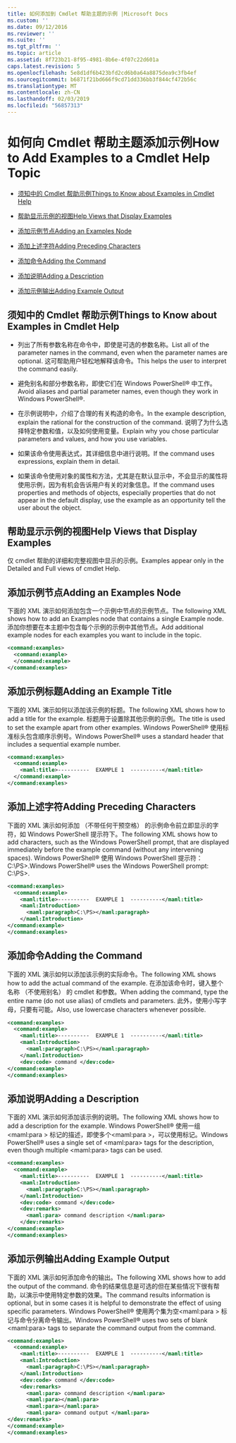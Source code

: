 ```yaml
---
title: 如何添加到 Cmdlet 帮助主题的示例 |Microsoft Docs
ms.custom: ''
ms.date: 09/12/2016
ms.reviewer: ''
ms.suite: ''
ms.tgt_pltfrm: ''
ms.topic: article
ms.assetid: 8f723b21-8f95-4981-8b6e-4f07c22d601a
caps.latest.revision: 5
ms.openlocfilehash: 5e8d1df6b423bfd2cd6b0a64a8875dea9c3fb4ef
ms.sourcegitcommit: b6871f21bd666f9cd71dd336bb3f844cf472b56c
ms.translationtype: MT
ms.contentlocale: zh-CN
ms.lasthandoff: 02/03/2019
ms.locfileid: "56857313"
---
```

# <a name="how-to-add-examples-to-a-cmdlet-help-topic"></a><span data-ttu-id="84a90-102">如何向 Cmdlet 帮助主题添加示例</span><span class="sxs-lookup"><span data-stu-id="84a90-102">How to Add Examples to a Cmdlet Help Topic</span></span>

- [<span data-ttu-id="84a90-103">须知中的 Cmdlet 帮助示例</span><span class="sxs-lookup"><span data-stu-id="84a90-103">Things to Know about Examples in Cmdlet Help</span></span>](#Things-to-Know-about-Examples-in-Cmdlet-Help)

- [<span data-ttu-id="84a90-104">帮助显示示例的视图</span><span class="sxs-lookup"><span data-stu-id="84a90-104">Help Views that Display Examples</span></span>](#Help-Views-that-Display-Examples)

- [<span data-ttu-id="84a90-105">添加示例节点</span><span class="sxs-lookup"><span data-stu-id="84a90-105">Adding an Examples Node</span></span>](#Adding-an-Examples-Node)

- [<span data-ttu-id="84a90-106">添加上述字符</span><span class="sxs-lookup"><span data-stu-id="84a90-106">Adding Preceding Characters</span></span>](#Adding-Preceding-Characters)

- [<span data-ttu-id="84a90-107">添加命令</span><span class="sxs-lookup"><span data-stu-id="84a90-107">Adding the Command</span></span>](#Adding-the-Command)

- [<span data-ttu-id="84a90-108">添加说明</span><span class="sxs-lookup"><span data-stu-id="84a90-108">Adding a Description</span></span>](#Adding-a-Description)

- [<span data-ttu-id="84a90-109">添加示例输出</span><span class="sxs-lookup"><span data-stu-id="84a90-109">Adding Example Output</span></span>](#Adding-Example-Output)

## <a name="things-to-know-about-examples-in-cmdlet-help"></a><span data-ttu-id="84a90-110">须知中的 Cmdlet 帮助示例</span><span class="sxs-lookup"><span data-stu-id="84a90-110">Things to Know about Examples in Cmdlet Help</span></span>

- <span data-ttu-id="84a90-111">列出了所有参数名称在命令中，即使是可选的参数名称。</span><span class="sxs-lookup"><span data-stu-id="84a90-111">List all of the parameter names in the command, even when the parameter names are optional.</span></span> <span data-ttu-id="84a90-112">这可帮助用户轻松地解释该命令。</span><span class="sxs-lookup"><span data-stu-id="84a90-112">This helps the user to interpret the command easily.</span></span>

- <span data-ttu-id="84a90-113">避免别名和部分参数名称，即使它们在 Windows PowerShell® 中工作。</span><span class="sxs-lookup"><span data-stu-id="84a90-113">Avoid aliases and partial parameter names, even though they work in Windows PowerShell®.</span></span>

- <span data-ttu-id="84a90-114">在示例说明中，介绍了合理的有关构造的命令。</span><span class="sxs-lookup"><span data-stu-id="84a90-114">In the example description, explain the rational for the construction of the command.</span></span> <span data-ttu-id="84a90-115">说明了为什么选择特定参数和值，以及如何使用变量。</span><span class="sxs-lookup"><span data-stu-id="84a90-115">Explain why you chose particular parameters and values, and how you use variables.</span></span>

- <span data-ttu-id="84a90-116">如果该命令使用表达式，其详细信息中进行说明。</span><span class="sxs-lookup"><span data-stu-id="84a90-116">If the command uses expressions, explain them in detail.</span></span>

- <span data-ttu-id="84a90-117">如果该命令使用对象的属性和方法，尤其是在默认显示中，不会显示的属性将使用示例，因为有机会告诉用户有关的对象信息。</span><span class="sxs-lookup"><span data-stu-id="84a90-117">If the command uses properties and methods of objects, especially properties that do not appear in the default display, use the example as an opportunity tell the user about the object.</span></span>

## <a name="help-views-that-display-examples"></a><span data-ttu-id="84a90-118">帮助显示示例的视图</span><span class="sxs-lookup"><span data-stu-id="84a90-118">Help Views that Display Examples</span></span>

<span data-ttu-id="84a90-119">仅 cmdlet 帮助的详细和完整视图中显示的示例。</span><span class="sxs-lookup"><span data-stu-id="84a90-119">Examples appear only in the Detailed and Full views of cmdlet Help.</span></span>

## <a name="adding-an-examples-node"></a><span data-ttu-id="84a90-120">添加示例节点</span><span class="sxs-lookup"><span data-stu-id="84a90-120">Adding an Examples Node</span></span>

<span data-ttu-id="84a90-121">下面的 XML 演示如何添加包含一个示例中节点的示例节点。</span><span class="sxs-lookup"><span data-stu-id="84a90-121">The following XML shows how to add an Examples node that contains a single Example node.</span></span> <span data-ttu-id="84a90-122">添加你想要在本主题中包含每个示例的示例中其他节点。</span><span class="sxs-lookup"><span data-stu-id="84a90-122">Add additional example nodes for each examples you want to include in the topic.</span></span>

```xml
<command:examples>
  <command:example>
  </command:example>
</command:examples>
```

## <a name="adding-an-example-title"></a><span data-ttu-id="84a90-123">添加示例标题</span><span class="sxs-lookup"><span data-stu-id="84a90-123">Adding an Example Title</span></span>

<span data-ttu-id="84a90-124">下面的 XML 演示如何以添加该示例的标题。</span><span class="sxs-lookup"><span data-stu-id="84a90-124">The following XML shows how to add a title for the example.</span></span> <span data-ttu-id="84a90-125">标题用于设置除其他示例的示例。</span><span class="sxs-lookup"><span data-stu-id="84a90-125">The title is used to set the example apart from other examples.</span></span> <span data-ttu-id="84a90-126">Windows PowerShell® 使用标准标头包含顺序示例号。</span><span class="sxs-lookup"><span data-stu-id="84a90-126">Windows PowerShell® uses a standard header that includes a sequential example number.</span></span>

```xml
<command:examples>
  <command:example>
    <maml:title>----------  EXAMPLE 1  ----------</maml:title>
  </command:example>
</command:examples>
```

## <a name="adding-preceding-characters"></a><span data-ttu-id="84a90-127">添加上述字符</span><span class="sxs-lookup"><span data-stu-id="84a90-127">Adding Preceding Characters</span></span>

<span data-ttu-id="84a90-128">下面的 XML 演示如何添加 （不带任何干预空格） 的示例命令前立即显示的字符，如 Windows PowerShell 提示符下。</span><span class="sxs-lookup"><span data-stu-id="84a90-128">The following XML shows how to add characters, such as the Windows PowerShell prompt, that are displayed immediately before the example command (without any intervening spaces).</span></span> <span data-ttu-id="84a90-129">Windows PowerShell® 使用 Windows PowerShell 提示符：C:\PS>.</span><span class="sxs-lookup"><span data-stu-id="84a90-129">Windows PowerShell® uses the Windows PowerShell prompt: C:\PS>.</span></span>

```xml
<command:examples>
  <command:example>
    <maml:title>----------  EXAMPLE 1  ----------</maml:title>
    <maml:Introduction>
      <maml:paragraph>C:\PS></maml:paragraph>
    </maml:Introduction>
</command:example>
</command:examples>
```

## <a name="adding-the-command"></a><span data-ttu-id="84a90-130">添加命令</span><span class="sxs-lookup"><span data-stu-id="84a90-130">Adding the Command</span></span>

<span data-ttu-id="84a90-131">下面的 XML 演示如何以添加该示例的实际命令。</span><span class="sxs-lookup"><span data-stu-id="84a90-131">The following XML shows how to add the actual command of the example.</span></span> <span data-ttu-id="84a90-132">在添加该命令时，键入整个名称 （不使用别名） 的 cmdlet 和参数。</span><span class="sxs-lookup"><span data-stu-id="84a90-132">When adding the command, type the entire name (do not use alias) of cmdlets and parameters.</span></span> <span data-ttu-id="84a90-133">此外，使用小写字母，只要有可能。</span><span class="sxs-lookup"><span data-stu-id="84a90-133">Also, use lowercase characters whenever possible.</span></span>

```xml
<command:examples>
  <command:example>
    <maml:title>----------  EXAMPLE 1  ----------</maml:title>
    <maml:Introduction>
      <maml:paragraph>C:\PS></maml:paragraph>
    </maml:Introduction>
    <dev:code> command </dev:code>
</command:example>
</command:examples>
```

## <a name="adding-a-description"></a><span data-ttu-id="84a90-134">添加说明</span><span class="sxs-lookup"><span data-stu-id="84a90-134">Adding a Description</span></span>

<span data-ttu-id="84a90-135">下面的 XML 演示如何添加该示例的说明。</span><span class="sxs-lookup"><span data-stu-id="84a90-135">The following XML shows how to add a description for the example.</span></span> <span data-ttu-id="84a90-136">Windows PowerShell® 使用一组\<maml:para > 标记的描述，即使多个\<maml:para >，可以使用标记。</span><span class="sxs-lookup"><span data-stu-id="84a90-136">Windows PowerShell® uses a single set of \<maml:para> tags for the description, even though multiple \<maml:para> tags can be used.</span></span>

```xml
<command:examples>
  <command:example>
    <maml:title>----------  EXAMPLE 1  ----------</maml:title>
    <maml:Introduction>
      <maml:paragraph>C:\PS></maml:paragraph>
    </maml:Introduction>
    <dev:code> command </dev:code>
    <dev:remarks>
      <maml:para> command description </maml:para>
    </dev:remarks>
</command:example>
</command:examples>
```

## <a name="adding-example-output"></a><span data-ttu-id="84a90-137">添加示例输出</span><span class="sxs-lookup"><span data-stu-id="84a90-137">Adding Example Output</span></span>

<span data-ttu-id="84a90-138">下面的 XML 演示如何添加命令的输出。</span><span class="sxs-lookup"><span data-stu-id="84a90-138">The following XML shows how to add the output of the command.</span></span> <span data-ttu-id="84a90-139">命令的结果信息是可选的但在某些情况下很有帮助，以演示中使用特定参数的效果。</span><span class="sxs-lookup"><span data-stu-id="84a90-139">The command results information is optional, but in some cases it is helpful to demonstrate the effect of using specific parameters.</span></span> <span data-ttu-id="84a90-140">Windows PowerShell® 使用两个集为空\<maml:para > 标记与命令分离命令输出。</span><span class="sxs-lookup"><span data-stu-id="84a90-140">Windows PowerShell® uses two sets of blank \<maml:para> tags to separate the command output from the command.</span></span>

```xml
<command:examples>
  <command:example>
    <maml:title>----------  EXAMPLE 1  ----------</maml:title>
    <maml:Introduction>
      <maml:paragraph>C:\PS></maml:paragraph>
    </maml:Introduction>
    <dev:code> command </dev:code>
    <dev:remarks>
      <maml:para> command description </maml:para>
      <maml:para></maml:para>
      <maml:para></maml:para>
      <maml:para> command output </maml:para>
</dev:remarks>
</command:example>
</command:examples>
```